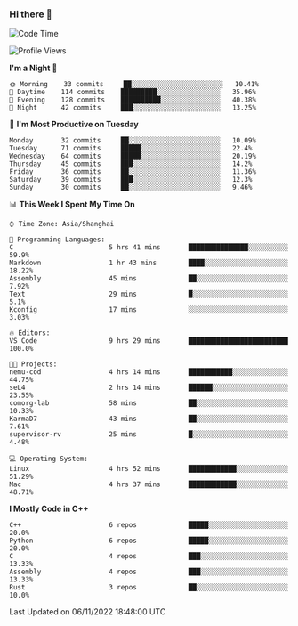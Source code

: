 ### Hi there 👋

<!--
**KarmaD7/KarmaD7** is a ✨ _special_ ✨ repository because its `README.md` (this file) appears on your GitHub profile.

Here are some ideas to get you started:

- 🔭 I’m currently working on ...
- 🌱 I’m currently learning ...
- 👯 I’m looking to collaborate on ...
- 🤔 I’m looking for help with ...
- 💬 Ask me about ...
- 📫 How to reach me: ...
- 😄 Pronouns: ...
- ⚡ Fun fact: ...
-->

<!--START_SECTION:waka-->
![Code Time](http://img.shields.io/badge/Code%20Time-67%20hrs%206%20mins-blue)

![Profile Views](http://img.shields.io/badge/Profile%20Views-3-blue)

**I'm a Night 🦉** 

```text
🌞 Morning    33 commits     ██░░░░░░░░░░░░░░░░░░░░░░░   10.41% 
🌆 Daytime    114 commits    █████████░░░░░░░░░░░░░░░░   35.96% 
🌃 Evening    128 commits    ██████████░░░░░░░░░░░░░░░   40.38% 
🌙 Night      42 commits     ███░░░░░░░░░░░░░░░░░░░░░░   13.25%

```
📅 **I'm Most Productive on Tuesday** 

```text
Monday       32 commits     ██░░░░░░░░░░░░░░░░░░░░░░░   10.09% 
Tuesday      71 commits     █████░░░░░░░░░░░░░░░░░░░░   22.4% 
Wednesday    64 commits     █████░░░░░░░░░░░░░░░░░░░░   20.19% 
Thursday     45 commits     ███░░░░░░░░░░░░░░░░░░░░░░   14.2% 
Friday       36 commits     ██░░░░░░░░░░░░░░░░░░░░░░░   11.36% 
Saturday     39 commits     ███░░░░░░░░░░░░░░░░░░░░░░   12.3% 
Sunday       30 commits     ██░░░░░░░░░░░░░░░░░░░░░░░   9.46%

```


📊 **This Week I Spent My Time On** 

```text
⌚︎ Time Zone: Asia/Shanghai

💬 Programming Languages: 
C                        5 hrs 41 mins       ███████████████░░░░░░░░░░   59.9% 
Markdown                 1 hr 43 mins        ████░░░░░░░░░░░░░░░░░░░░░   18.22% 
Assembly                 45 mins             ██░░░░░░░░░░░░░░░░░░░░░░░   7.92% 
Text                     29 mins             █░░░░░░░░░░░░░░░░░░░░░░░░   5.1% 
Kconfig                  17 mins             ░░░░░░░░░░░░░░░░░░░░░░░░░   3.03%

🔥 Editors: 
VS Code                  9 hrs 29 mins       █████████████████████████   100.0%

🐱‍💻 Projects: 
nemu-cod                 4 hrs 14 mins       ███████████░░░░░░░░░░░░░░   44.75% 
seL4                     2 hrs 14 mins       ██████░░░░░░░░░░░░░░░░░░░   23.55% 
comorg-lab               58 mins             ██░░░░░░░░░░░░░░░░░░░░░░░   10.33% 
KarmaD7                  43 mins             ██░░░░░░░░░░░░░░░░░░░░░░░   7.61% 
supervisor-rv            25 mins             █░░░░░░░░░░░░░░░░░░░░░░░░   4.48%

💻 Operating System: 
Linux                    4 hrs 52 mins       ████████████░░░░░░░░░░░░░   51.29% 
Mac                      4 hrs 37 mins       ████████████░░░░░░░░░░░░░   48.71%

```

**I Mostly Code in C++** 

```text
C++                      6 repos             █████░░░░░░░░░░░░░░░░░░░░   20.0% 
Python                   6 repos             █████░░░░░░░░░░░░░░░░░░░░   20.0% 
C                        4 repos             ███░░░░░░░░░░░░░░░░░░░░░░   13.33% 
Assembly                 4 repos             ███░░░░░░░░░░░░░░░░░░░░░░   13.33% 
Rust                     3 repos             ██░░░░░░░░░░░░░░░░░░░░░░░   10.0%

```



 Last Updated on 06/11/2022 18:48:00 UTC
<!--END_SECTION:waka-->
